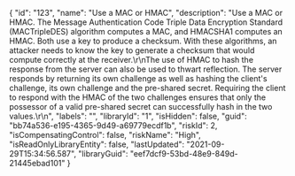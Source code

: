 {
  "id": "123",
  "name": "Use a MAC or HMAC",
  "description": "Use a MAC or HMAC. The Message Authentication Code Triple Data Encryption Standard (MACTripleDES) algorithm computes a MAC, and HMACSHA1 computes an HMAC. Both use a key to produce a checksum. With these algorithms, an attacker needs to know the key to generate a checksum that would compute correctly at the receiver.\r\nThe use of HMAC to hash the response from the server can also be used to thwart reflection. The server responds by returning its own challenge as well as hashing the client's challenge, its own challenge and the pre-shared secret. Requiring the client to respond with the HMAC of the two challenges ensures that only the possessor of a valid pre-shared secret can successfully hash in the two values.\r\n",
  "labels": "",
  "libraryId": "1",
  "isHidden": false,
  "guid": "bb74a536-e195-4365-9d49-a69779ecdf1b",
  "riskId": 2,
  "isCompensatingControl": false,
  "riskName": "High",
  "isReadOnlyLibraryEntity": false,
  "lastUpdated": "2021-09-29T15:34:56.587",
  "libraryGuid": "eef7dcf9-53bd-48e9-849d-21445ebad101"
}